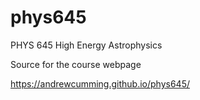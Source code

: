 # phys645
PHYS 645 High Energy Astrophysics

Source for the course webpage 

<https://andrewcumming.github.io/phys645/>

